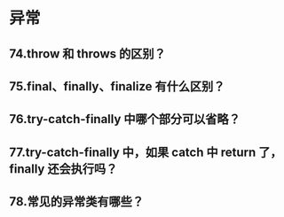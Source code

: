 # 异常

## 74.throw 和 throws 的区别？

## 75.final、finally、finalize 有什么区别？

## 76.try-catch-finally 中哪个部分可以省略？

## 77.try-catch-finally 中，如果 catch 中 return 了，finally 还会执行吗？

## 78.常见的异常类有哪些？

